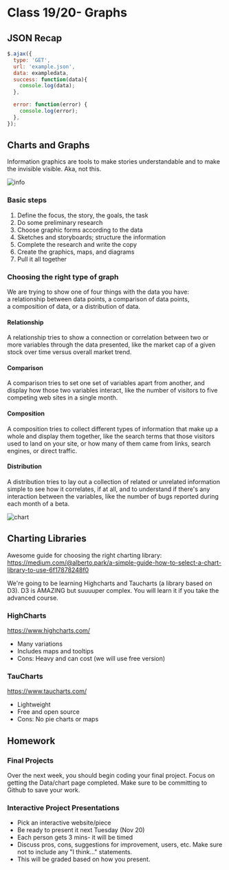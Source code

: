 # Class 19/20- Graphs

## JSON Recap
```js
$.ajax({
  type: 'GET',
  url: 'example.json',
  data: exampledata,
  success: function(data){
    console.log(data);
  },

  error: function(error) {
    console.log(error);
  },
});
```

## Charts and Graphs
Information graphics are tools to make stories understandable and to make the invisible visible. Aka, not this.

![info](https://www.utoronto.ca/sites/default/files/2014-09-09-SugarInfographic_0.jpg)

### Basic steps
1. Define the focus, the story, the goals, the task
2. Do some preliminary research
3. Choose graphic forms according to the data
4. Sketches and storyboards; structure the information
5. Complete the research and write the copy
6. Create the graphics, maps, and diagrams
7. Pull it all together

### Choosing the right type of graph
We are trying to show one of four things with the data you have: a relationship between data points, a comparison of data points, a composition of data, or a distribution of data.

#### Relationship
A relationship tries to show a connection or correlation between two or more variables through the data presented, like the market cap of a given stock over time versus overall market trend.

#### Comparison
A comparison tries to set one set of variables apart from another, and display how those two variables interact, like the number of visitors to five competing web sites in a single month.

#### Composition
A composition tries to collect different types of information that make up a whole and display them together, like the search terms that those visitors used to land on your site, or how many of them came from links, search engines, or direct traffic.

#### Distribution
A distribution tries to lay out a collection of related or unrelated information simple to see how it correlates, if at all, and to understand if there's any interaction between the variables, like the number of bugs reported during each month of a beta.

![chart](https://i.imgur.com/ArTMYpJ.jpg)

## Charting Libraries
Awesome guide for choosing the right charting library: https://medium.com/@alberto.park/a-simple-guide-how-to-select-a-chart-library-to-use-6f17878248f0

We're going to be learning Highcharts and Taucharts (a library based on D3). D3 is AMAZING but suuuuper complex. You will learn it if you take the advanced course.

### HighCharts
https://www.highcharts.com/
- Many variations
- Includes maps and tooltips
- Cons: Heavy and can cost (we will use free version)

### TauCharts
https://www.taucharts.com/
- Lightweight
- Free and open source
- Cons: No pie charts or maps

## Homework
### Final Projects
Over the next week, you should begin coding your final project. Focus on getting the Data/chart page completed. Make sure to be committing to Github to save your work.

### Interactive Project Presentations
- Pick an interactive website/piece
- Be ready to present it next Tuesday (Nov 20)
- Each person gets 3 mins- it will be timed
- Discuss pros, cons, suggestions for improvement, users, etc. Make sure not to include any "I think..." statements.
- This will be graded based on how you present.
